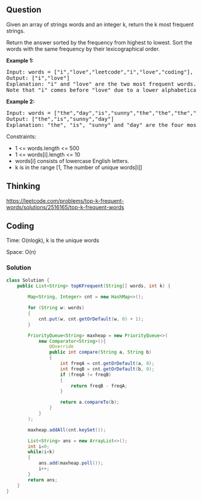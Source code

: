 ## Question
Given an array of strings words and an integer k, return the k most frequent strings.  
  
Return the answer sorted by the frequency from highest to lowest. Sort the words with the same frequency by their lexicographical order.  
  
**Example 1:**
<pre>
Input: words = ["i","love","leetcode","i","love","coding"], k = 2
Output: ["i","love"]
Explanation: "i" and "love" are the two most frequent words.
Note that "i" comes before "love" due to a lower alphabetical order.
</pre>

**Example 2:**
<pre>
Input: words = ["the","day","is","sunny","the","the","the","sunny","is","is"], k = 4
Output: ["the","is","sunny","day"]
Explanation: "the", "is", "sunny" and "day" are the four most frequent words, with the number of occurrence being 4, 3, 2 and 1 respectively.
</pre>

Constraints:  
* 1 <= words.length <= 500
* 1 <= words[i].length <= 10
* words[i] consists of lowercase English letters.
* k is in the range [1, The number of unique words[i]] 




## Thinking
https://leetcode.com/problems/top-k-frequent-words/solutions/2516165/top-k-frequent-words

## Coding
Time: O(nlogk), k is the unique words

Space: O(n)

### Solution 
```java
class Solution {
    public List<String> topKFrequent(String[] words, int k) {
        
        Map<String, Integer> cnt = new HashMap<>();

        for (String w: words)
        {
            cnt.put(w, cnt.getOrDefault(w, 0) + 1);
        }

        PriorityQueue<String> maxheap = new PriorityQueue<>(
            new Comparator<String>(){
                @Override
                public int compare(String a, String b)
                {
                    int freqA = cnt.getOrDefault(a, 0);
                    int freqB = cnt.getOrDefault(b, 0);
                    if (freqA != freqB)
                    {
                        return freqB - freqA;
                    }

                    return a.compareTo(b);
                }
            }
        );

        maxheap.addAll(cnt.keySet());

        List<String> ans = new ArrayList<>();
        int i=0;
        while(i<k)
        {
            ans.add(maxheap.poll());
            i++;
        }
        return ans;
    }
}
```